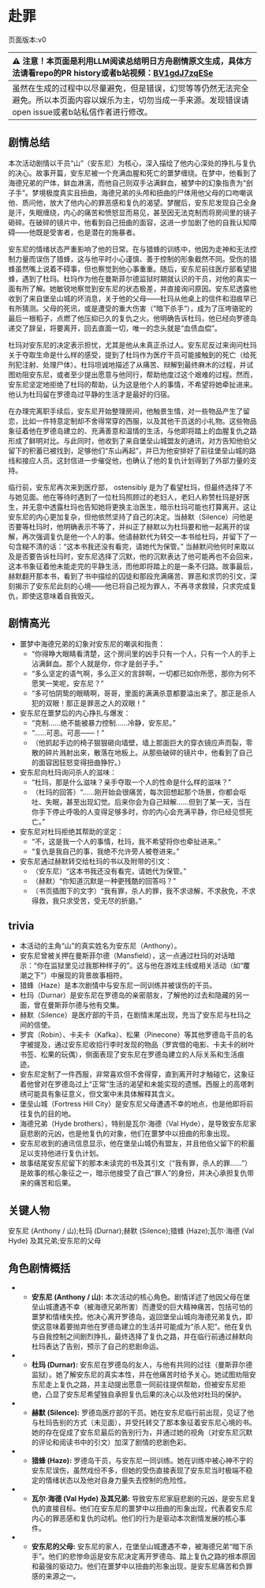 # 赴罪
页面版本:v0
 

| :warning: 注意！本页面是利用LLM阅读总结明日方舟剧情原文生成，具体方法请看repo的PR history或者b站视频：[BV1gdJ7zqESe](https://www.bilibili.com/video/BV1gdJ7zqESe/)         |
|:----------------------------|
| 虽然在生成的过程中以尽量避免，但是错误，幻觉等等仍然无法完全避免。所以本页面内容以娱乐为主，切勿当成一手来源。发现错误请open issue或者b站私信作者进行修改。|



## 剧情总结
本次活动剧情以干员“山”（安东尼）为核心，深入描绘了他内心深处的挣扎与复仇的决心。故事开篇，安东尼被一个充满血腥和死亡的噩梦缠绕。在梦中，他看到了海德兄弟的尸体，鲜血淋漓，而他自己则双手沾满鲜血，被梦中的幻象指责为“刽子手”。梦境极度真实且扭曲，海德兄弟的头颅和扭曲的尸体用他父母的口吻嘲讽他、质问他，放大了他内心的罪恶感和复仇的渴望。梦醒后，安东尼发现自己全身是汗，失眠缠绕，内心的痛苦和愤怒显而易见，甚至因无法克制而将房间里的镜子砸碎。在破碎的镜片中，他看到自己扭曲的面容，这进一步加剧了他的自我认知障碍——他既是受害者，也是潜在的施暴者。

安东尼的情绪状态严重影响了他的日常。在与猎蜂的训练中，他因为走神和无法控制力量而误伤了猎蜂，这与他平时小心谨慎、善于控制的形象截然不同。受伤的猎蜂虽然嘴上说着不碍事，但也察觉到他心事重重。随后，安东尼前往医疗部看望猎蜂，遇到了杜玛。杜玛作为他在曼斯菲尔德监狱时期就认识的干员，对他的真实一面有所了解。她敏锐地察觉到安东尼的状态极差，并直接询问原因。安东尼透露他收到了来自堡垒山城的坏消息，关于他的父母——杜玛从他桌上的信件和泪痕早已有所猜测。父母的死讯，或是遭受的重大伤害（“暗下杀手”），成为了压垮骆驼的最后一根稻子，点燃了他压抑已久的复仇之火。他明确告诉杜玛，他已经向罗德岛递交了辞呈，将要离开，回去直面一切，唯一的念头就是“血债血偿”。

杜玛对安东尼的决定表示担忧，尤其是他从未真正杀过人。安东尼反过来询问杜玛关于夺取生命是什么样的感受，提到了杜玛作为医疗干员可能接触到的死亡（给死刑犯注射、处理尸体）。杜玛坦诚地描述了从痛苦、辩解到最终麻木的过程，并试图劝阻安东尼，或者至少提出愿意与他同行，帮助他度过这个艰难的过程。然而，安东尼坚定地拒绝了杜玛的帮助，认为这是他个人的事情，不希望将她牵扯进来。他认为杜玛留在罗德岛过平静的生活才是最好的归宿。

在办理完离职手续后，安东尼开始整理房间，他触景生情，对一些物品产生了留恋，比如一件特意定制却不舍得常穿的西服，以及其他干员送的小礼物。这些物品象征着他在罗德岛建立的、充满善意和温情的生活，与他即将踏上的血腥复仇之路形成了鲜明对比。与此同时，他收到了来自堡垒山城盟友的通讯，对方告知他伯父留下的积蓄已被找到，足够他们“东山再起”，并已为他安排好了前往堡垒山城的路线和接应人员。这封信进一步催促他，也确认了他的复仇计划得到了外部力量的支持。

临行前，安东尼再次来到医疗部， ostensibly 是为了看望杜玛，但最终选择了不与她见面。他在等待时遇到了一位杜玛照顾过的老妇人，老妇人称赞杜玛是好医生，并无意中透露杜玛也告知她将更换主治医生，暗示杜玛可能也打算离开。这让安东尼的内心更加复杂，但他依然坚持了自己的决定。当赫默（Silence）问他是否要等杜玛时，他明确表示不等了，并纠正了赫默以为杜玛要和他一起离开的误解，再次强调复仇是他一个人的事。他请赫默代为转交一本书给杜玛，并留下了一句含糊不清的话：“这本书我还没有看完，请她代为保管。” 当赫默问他何时来取以及是否要告诉杜玛时，安东尼选择了沉默，他的沉默表达了他可能再也不会回来，这本书象征着他未能走完的平静生活，而他即将踏上的是一条不归路。故事最后，赫默翻开那本书，看到了书中描绘的囚徒和那段充满痛苦、罪恶和求罚的引文，深刻揭示了安东尼此刻的心境——他已将自己视为罪人，不再寻求救赎，只求完成复仇，即使这意味着自我毁灭。
## 剧情高光
- 噩梦中海德兄弟的幻象对安东尼的嘲讽和指责：
    - “你得睁大眼睛看清楚，这个房间里的凶手只有一个人，只有一个人的手上沾满鲜血。那个人就是你，你才是刽子手。”
    - “多么坚定的语气啊，多么正义的言辞啊，一切都已如你所愿，那你为何不愿笑一笑呢，安东尼？”
    - “多可怕阴鸷的眼睛啊，哥哥，里面的满满杀意都要溢出来了。那正是杀人犯的双眼！那正是罪恶之人的双眼！”
- 安东尼在噩梦后的内心挣扎与爆发：
    - “克制......绝不能被暴力控制......冷静，安东尼。”
    - “......可恶。可恶——！”
    - （他抓起手边的椅子狠狠砸向墙壁，墙上那面巨大的穿衣镜应声而裂，零散的碎片溅射出来，散落在地板上。从那些破碎的镜片中，他看到了自己的面容因狂怒变得扭曲狰狞。）
- 安东尼向杜玛询问杀人的滋味：
    - “杜玛，那是什么滋味？亲手夺取一个人的性命是什么样的滋味？”
    - （杜玛的回答）“......刚开始会很痛苦，每次回想起那个场景，你都会呕吐、失眠，甚至出现幻觉。后来你会为自己辩解......但到了某一天，当在你手下停止呼吸的人变得足够多时，你的内心会充满平静，你已经见惯死亡。”
- 安东尼对杜玛拒绝其帮助的坚定：
    - “不，这是我一个人的事情，杜玛，我不希望将你也牵扯进来。”
    - “复仇是我自己的事，我绝不允许旁人被卷进来。”
- 安东尼通过赫默转交给杜玛的书以及附带的引文：
    - （安东尼）“这本书我还没有看完，请她代为保管。”
    - （赫默）“你知道沉默是一种更残酷的回答吗？”
    - （书页插图下的文字）“我有罪，杀人的罪，我不求谅解，不求赦免，不求得救，我只求受苦，受无尽的折磨。”
## trivia
- 本活动的主角“山”的真实姓名为安东尼（Anthony）。
- 安东尼曾被关押在曼斯菲尔德（Mansfield），这一点通过杜玛的对话暗示：“你在监狱里见过我那种样子的”。这与他在游戏主线或相关活动（如“覆潮之下”）中展现的背景故事相符。
- 猎蜂（Haze）是本次剧情中与安东尼一同训练并被误伤的干员。
- 杜玛（Durnar）是安东尼在罗德岛的亲密朋友，了解他的过去和隐藏的另一面，曾在曼斯菲尔德与他有交集。
- 赫默（Silence）是医疗部的干员，在剧情末尾出现，充当了安东尼与杜玛之间的信使。
- 罗宾（Robin）、卡夫卡（Kafka）、松果（Pinecone）等其他罗德岛干员的名字被提及，通过安东尼收拾行李时发现的物品（罗宾借的电影、卡夫卡的树叶书签、松果的玩偶），侧面表现了安东尼在罗德岛建立的人际关系和生活痕迹。
- 安东尼定制了一件西服，非常喜欢但不舍得穿，直到离开时才触碰它，这象征着他曾对在罗德岛过上“正常”生活的渴望和未能实现的遗憾。西服上的高塔刺绣可能具有象征意义，但文案中未具体解释其含义。
- 堡垒山城（Fortress Hill City）是安东尼父母遭遇不幸的地点，也是他即将前往复仇的目的地。
- 海德兄弟（Hyde brothers），特别是瓦尔·海德（Val Hyde），是导致安东尼家庭悲剧的元凶，也是他复仇的对象，他们在噩梦中以扭曲的形象出现。
- 安东尼收到的通讯信息显示，他在堡垒山城仍有盟友，并且他伯父留下的积蓄足以支持他进行复仇计划。
- 故事结尾安东尼留下的那本未读完的书及其引文（“我有罪，杀人的罪......”）是故事的核心象征之一，暗示他接受了自己“罪人”的身份，并决心承担复仇带来的痛苦和后果。
## 关键人物
安东尼 (Anthony / 山);杜玛 (Durnar);赫默 (Silence);猎蜂 (Haze);瓦尔·海德 (Val Hyde) 及其兄弟;安东尼的父母
## 角色剧情概括
-   - **安东尼 (Anthony / 山):** 本次活动的核心角色。剧情详述了他因父母在堡垒山城遭遇不幸（被海德兄弟所害）而遭受的巨大精神痛苦，包括可怕的噩梦和情绪失控。他决心离开罗德岛，返回堡垒山城向海德兄弟复仇，即使这意味着要抛弃他在罗德岛建立的生活并可能成为“杀人犯”。他在复仇与自我控制之间剧烈挣扎，最终选择了复仇之路，并在临行前通过赫默向杜玛表达了告别，预示了自己的悲剧命运。
-   - **杜玛 (Durnar):** 安东尼在罗德岛的友人，与他有共同的过往（曼斯菲尔德监狱）。她了解安东尼的真实本性，并在他痛苦时给予关心。她试图劝阻安东尼走上复仇之路，并主动提出愿意一同前往提供帮助，但被安东尼拒绝，凸显了安东尼希望独自承担复仇后果的决心以及他对杜玛的保护。
-   - **赫默 (Silence):** 罗德岛医疗部的干员。她在安东尼临行前出现，见证了他与杜玛告别的方式（未见面），并受托转交了那本象征着安东尼心境的书。她的存在促成了安东尼最后的告别行为，并通过她的视角（对安东尼沉默的评论和阅读书中的引文）加深了剧情的悲剧色彩。
-   - **猎蜂 (Haze):** 罗德岛干员，与安东尼一同训练。她在训练中被心神不宁的安东尼误伤，虽然戏份不多，但她的受伤直接表现了安东尼当时极端不稳定的情绪状态以及他对自身力量失去控制的危险性。
-   - **瓦尔·海德 (Val Hyde) 及其兄弟:** 导致安东尼家庭悲剧的元凶，是安东尼复仇的直接目标。他们在安东尼的噩梦中以扭曲的形象出现，代表着安东尼内心的罪恶感和复仇的动机。他们的行为是驱动本次剧情发展的核心事件。
-   - **安东尼的父母:** 安东尼的家人，在堡垒山城遭遇不幸，被海德兄弟“暗下杀手”。他们的悲惨命运是安东尼决定离开罗德岛、踏上复仇之路的根本原因和最强的驱动力。他们在噩梦中以扭曲的形象出现，是安东尼痛苦和负罪感的来源之一。